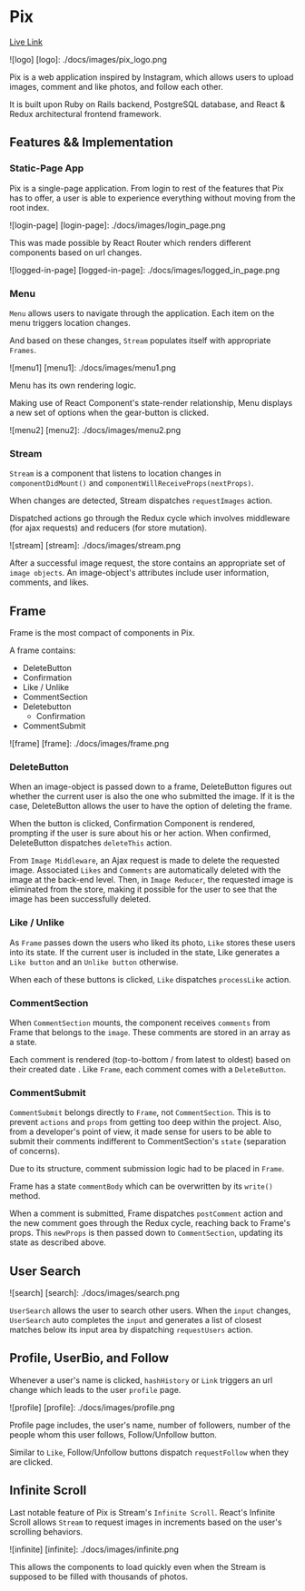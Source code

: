 # Pix

[Live Link][pix]

[pix]: http://www.projectpix.io/

![logo]
[logo]: ./docs/images/pix_logo.png

Pix is a web application inspired by Instagram, which allows users to upload images, comment and like photos, and follow each other.

It is built upon Ruby on Rails backend, PostgreSQL database, and React & Redux architectural frontend framework.

## Features && Implementation

### Static-Page App
Pix is a single-page application.
From login to rest of the features that Pix has to offer, a user is able to experience everything without moving from the root index.

![login-page]
[login-page]: ./docs/images/login_page.png

This was made possible by React Router which renders different components based on url changes.

![logged-in-page]
[logged-in-page]: ./docs/images/logged_in_page.png

### Menu
`Menu` allows users to navigate through the application.
Each item on the menu triggers location changes.

And based on these changes, `Stream` populates itself with appropriate `Frames`.

![menu1]
[menu1]: ./docs/images/menu1.png

Menu has its own rendering logic.

Making use of React Component's state-render relationship,
Menu displays a new set of options when the gear-button is clicked.

![menu2]
[menu2]: ./docs/images/menu2.png

### Stream
`Stream` is a component that listens to location changes in `componentDidMount()` and `componentWillReceiveProps(nextProps)`.

When changes are detected, Stream dispatches `requestImages` action.

Dispatched actions go through the Redux cycle which involves middleware (for ajax requests) and reducers (for store mutation).

![stream]
[stream]: ./docs/images/stream.png

After a successful image request, the store contains an appropriate set of `image objects`.
An image-object's attributes include user information, comments, and likes.

## Frame

Frame is the most compact of components in Pix.

A frame contains:
 * DeleteButton
  * Confirmation  
 * Like / Unlike
 * CommentSection
  * Deletebutton
    * Confirmation
 * CommentSubmit

 ![frame]
 [frame]: ./docs/images/frame.png

### DeleteButton

When an image-object is passed down to a frame, DeleteButton figures out whether the current user is also the one who submitted the image. If it is the case, DeleteButton allows the user to have the option of deleting the frame.

When the button is clicked, Confirmation Component is rendered, prompting if the user is sure about his or her action. When confirmed, DeleteButton dispatches `deleteThis` action.

From `Image Middleware`, an Ajax request is made to delete the requested image. Associated `Likes` and `Comments` are automatically deleted with the image at the back-end level. Then, in `Image Reducer`, the requested image is eliminated from the store, making it possible for the user to see that the image has been successfully deleted.

### Like / Unlike

As `Frame` passes down the users who liked its photo, `Like` stores these users into its state. If the current user is included in the state, Like generates a `Like button` and an `Unlike button` otherwise.

When each of these buttons is clicked, `Like` dispatches `processLike` action.

### CommentSection

When `CommentSection` mounts, the component receives `comments` from Frame that belongs to the `image`. These comments are stored in an array as a state.

Each comment is rendered (top-to-bottom / from latest to oldest) based on their created date . Like `Frame`, each comment comes with a `DeleteButton`.

### CommentSubmit

`CommentSubmit` belongs directly to `Frame`, not `CommentSection`.
This is to prevent `actions` and `props` from getting too deep within the project. Also, from a developer's point of view, it made sense for users to be able to submit their comments indifferent to CommentSection's `state` (separation of concerns).

Due to its structure, comment submission logic had to be placed in `Frame`.

Frame has a state `commentBody` which can be overwritten by its `write()` method.

When a comment is submitted, Frame dispatches `postComment` action and the new comment goes through the Redux cycle, reaching back to Frame's props. This `newProps` is then passed down to `CommentSection`, updating its state as described above.

## User Search
![search]
[search]: ./docs/images/search.png

`UserSearch` allows the user to search other users. When the `input` changes, `UserSearch` auto completes the `input` and generates a list of closest matches below its input area by dispatching `requestUsers` action.

## Profile, UserBio, and Follow

Whenever a user's name is clicked, `hashHistory` or `Link` triggers an url change which leads to the user `profile` page.

![profile]
[profile]: ./docs/images/profile.png

Profile page includes, the user's name, number of followers, number of the people whom this user follows, Follow/Unfollow button.

Similar to `Like`, Follow/Unfollow buttons dispatch `requestFollow` when they are clicked.

## Infinite Scroll

Last notable feature of Pix is Stream's `Infinite Scroll`. React's Infinite Scroll allows `Stream` to
request images in increments based on the user's scrolling behaviors.

![infinite]
[infinite]: ./docs/images/infinite.png

This allows the components to load quickly even when the Stream is supposed to be filled with thousands of photos.  
